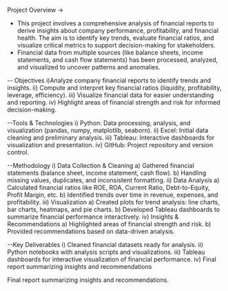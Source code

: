 Project Overview -> 
- This project involves a comprehensive analysis of financial reports to derive insights about company performance, profitability, and financial health. The aim is to identify key trends, evaluate financial ratios, and visualize critical metrics to support decision-making for stakeholders.
- Financial data from multiple sources (like balance sheets, income statements, and cash flow statements) has been processed, analyzed, and visualized to uncover patterns and anomalies.

-- Objectives
    i)Analyze company financial reports to identify trends and insights.
    ii) Compute and interpret key financial ratios (liquidity, profitability, leverage, efficiency).
    iii) Visualize financial data for easier understanding and reporting.
    iv) Highlight areas of financial strength and risk for informed decision-making.

--Tools & Technologies
    i) Python: Data processing, analysis, and visualization (pandas, numpy, matplotlib, seaborn).
    ii) Excel: Initial data cleaning and preliminary analysis.
    iii) Tableau: Interactive dashboards for visualization and presentation.
    iv) GitHub: Project repository and version control.

--Methodology
    i) Data Collection & Cleaning
        a) Gathered financial statements (balance sheet, income statement, cash flow).
        b) Handling missing values, duplicates, and inconsistent formatting.
    ii) Data Analysis
        a) Calculated financial ratios like ROE, ROA, Current Ratio, Debt-to-Equity, Profit Margin, etc.
        b) Identified trends over time in revenue, expenses, and profitability.
    iii) Visualization
        a) Created plots for trend analysis: line charts, bar charts, heatmaps, and pie charts.
        b) Developed Tableau dashboards to summarize financial performance interactively.
    iv) Insights & Recommendations
         a) Highlighted areas of financial strength and risk.
         b) Provided recommendations based on data-driven analysis.

--Key Deliverables
    i) Cleaned financial datasets ready for analysis.
    ii) Python notebooks with analysis scripts and visualizations.
    iii) Tableau dashboards for interactive visualization of financial performance.
    iv) Final report summarizing insights and recommendations

Final report summarizing insights and recommendations.
